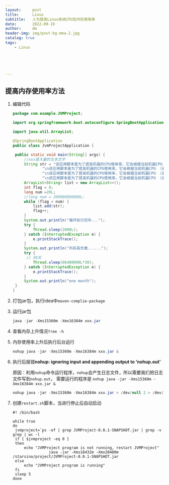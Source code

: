 ```yaml
---
layout:     post
title:      Linux
subtitle:   人为提高Linux系统CPU及内存使用率
date:       2022-09-19
author:     dm
header-img: img/post-bg-mma-2.jpg
catalog: true
tags:
    - Linux





---
```


## 提高内存使用率方法

1. 编辑代码

   ```java
   package com.example.JVMProject;
   
   import org.springframework.boot.autoconfigure.SpringBootApplication;
   
   import java.util.ArrayList;
   
   @SpringBootApplication
   public class JvmProjectApplication {
   
   	public static void main(String[] args) {
   		//xxx是大量的文本文字
   		String str = "该应用脚本是为了提高机器的CPU使用率，它会根据当前机器CPU （会自动排除本程序进程所占用CPU%） 决定是否需要”协助“已提高当前机器的CPU的使用率；\n" +
   				"\n该应用脚本是为了提高机器的CPU使用率，它会根据当前机器CPU （会自动排除本程序进程所占用CPU%） 决定是否需要”协助“已提高当前机器的CPU的使用率；\n" +
   				"\n该应用脚本是为了提高机器的CPU使用率，它会根据当前机器CPU （会自动排除本程序进程所占用CPU%） 决定是否需要”协助“已提高当前机器的CPU的使用率；\n" +
   				"\n该应用脚本是为了提高机器的CPU使用率，它会根据当前机器CPU （会自动排除本程序进程所占用CPU%） 决定是否需要”协助“已提高当前机器的CPU的使用率；\n";
   		ArrayList<String> list = new ArrayList<>();
   		int flag = 0;
   		long num =20L;
   		//long num = 200000000000L;
   		while (flag < num) {
   			list.add(str);
   			flag++;
   		}
   		System.out.println("循环执行完毕...");
   		try {
   			Thread.sleep(2000L);
   		} catch (InterruptedException e) {
   			e.printStackTrace();
   		}
   		System.out.println("内存高负载......");
   		try {
         // 30天
   			Thread.sleep(86400000L*30);
   		} catch (InterruptedException e) {
   			e.printStackTrace();
   		}
   		System.out.println("one month");
   	}
   }
   
   ```

1. 打包jar包，执行idea中`maven-complie-package`

1. 运行jar包

   ```java
   java -jar -Xms15360m -Xmx16384m xxx.jar
   ```

1. 查看内存上升情况`free -h`

1. 内存使用率上升后执行后台运行

   ```java
   nohup java -jar -Xms15360m -Xmx16384m xxx.jar &
   ```

1. 执行后报错**nohup: ignoring input and appending output to ‘nohup.out’**

   原因：利用`nohup`命令运行程序，`nohup`会产生日志文件，所以需要我们把日志文件写到`nohup.out`，
   需要运行的程序是 `nohup java -jar -Xms15360m -Xmx16384m xxx.jar &`

   ```java
   nohup java -jar -Xms15360m -Xmx16384m xxx.jar > /dev/null 2 > /dev/null 2>&1 &
   ```

1. 创建`restart.sh`脚本，当进行停止后自动启动

   ```http://47.98.228.219/user/loginshell
   #! /bin/bash
   
   while true
   do
   	jvmproject=`ps -ef | grep JVMProject-0.0.1-SNAPSHOT.jar | grep -v grep | wc -l ` 
   	if [ $jvmproject -eq 0 ] 
   	then
   		echo "JVMProject program is not running, restart JVMProject"
                   java -jar -Xms18432m -Xmx20480m /starsino/project/JVMProject-0.0.1-SNAPSHOT.jar
   	else
   		echo "JVMProject program is running"
   	fi
   	sleep 5
   done
   ```
